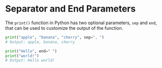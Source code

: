 # Separator and End Parameters

The `print()` function in Python has two optional parameters, `sep` and `end`, that can be used to customize the output of the function.

```python
print("apple", "banana", "cherry", sep=", ")
# Output: apple, banana, cherry

print("Hello", end=" ")
print("world!")
# Output: Hello world!
```